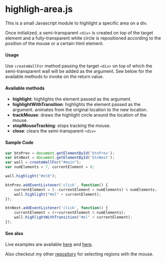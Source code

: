 # highligh-area.js

This is a small Javascript module to highlight a specific area on a div.

Once initialized, a semi-transparent ```<div>``` is created on top of the target element and a fully-transparent white circle is repositioned according to the position of the mouse or a certain html element.

#### Usage
Use ```createWallFor``` method passing the target ```<div>``` on top of which the semi-transparent wall will be added as the argument. See below for the available methods to invoke on the return value.

#### Available methods
* __highlight__: highlights the element passed as the argument.
* __highlightWithTransition__: highlights the element passed as the argument. animates from the original location to the new location.
* __trackMouse__: draws the highlight circle around the location of the mouse. 
* __stopMouseTracking__: stops tracking the mouse.
* __close__: clears the semi-transparent ```<div>```

#### Sample Code
```javascript
var btnPrev = document.getElementById('btnPrev');
var btnNext = document.getElementById('btnNext');
var wall = createWallFor("#main");
var numElements = 7, currentElement = 0;

wall.highlight("#el0");

btnPrev.addEventListener('click', function() {
    currentElement = (--currentElement + numElements) % numElements;
    wall.highlight("#el" + currentElement);
});

btnNext.addEventListener('click', function() {
    currentElement = (++currentElement % numElements);
    wall.highlightWithTransition("#el" + currentElement);
});
```

#### See also
Live examples are available [here](https://artsince.github.io/highlight-area/index.html) and [here](httos://artsince.github.io/highlight-area/highlight-tracking.html).

Also checkout my other [repository](https://github.com/artsince/select-area.js) for selecting regions with the mouse.
